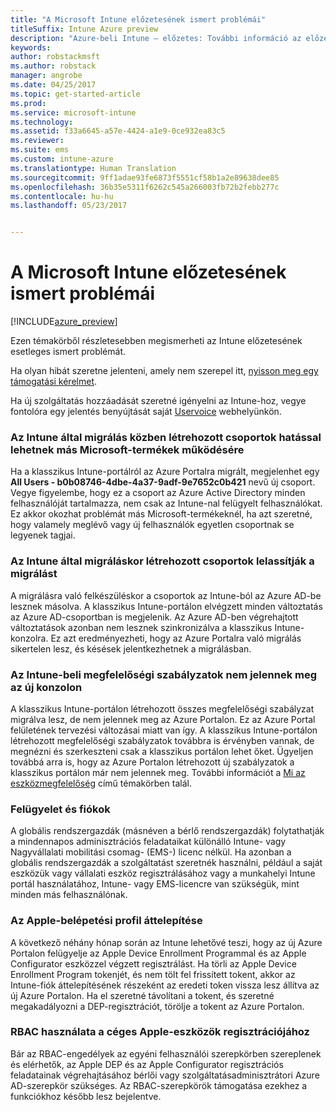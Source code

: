 ```yaml
---
title: "A Microsoft Intune előzetesének ismert problémái"
titleSuffix: Intune Azure preview
description: "Azure-beli Intune – előzetes: További információ az előzetes ismert problémáiról"
keywords: 
author: robstackmsft
ms.author: robstack
manager: angrobe
ms.date: 04/25/2017
ms.topic: get-started-article
ms.prod: 
ms.service: microsoft-intune
ms.technology: 
ms.assetid: f33a6645-a57e-4424-a1e9-0ce932ea83c5
ms.reviewer: 
ms.suite: ems
ms.custom: intune-azure
ms.translationtype: Human Translation
ms.sourcegitcommit: 9ff1adae93fe6873f5551cf58b1a2e89638dee85
ms.openlocfilehash: 36b35e5311f6262c545a266003fb72b2febb277c
ms.contentlocale: hu-hu
ms.lasthandoff: 05/23/2017


---
```


# <a name="known-issues-in-the-microsoft-intune-preview"></a>A Microsoft Intune előzetesének ismert problémái


[!INCLUDE[azure_preview](./includes/azure_preview.md)]


Ezen témakörből részletesebben megismerheti az Intune előzetesének esetleges ismert problémát.

Ha olyan hibát szeretne jelenteni, amely nem szerepel itt, [nyisson meg egy támogatási kérelmet](https://docs.microsoft.com/intune-classic/troubleshoot/get-support).

Ha új szolgáltatás hozzáadását szeretné igényelni az Intune-hoz, vegye fontolóra egy jelentés benyújtását saját [Uservoice](https://microsoftintune.uservoice.com/forums/291681-ideas/category/189016-azure-admin-console) webhelyünkön.

### <a name="groups-created-by-intune-during-migration-might-affect-functionality-of-other-microsoft-products"></a>Az Intune által migrálás közben létrehozott csoportok hatással lehetnek más Microsoft-termékek működésére

Ha a klasszikus Intune-portálról az Azure Portalra migrált, megjelenhet egy **All Users - b0b08746-4dbe-4a37-9adf-9e7652c0b421** nevű új csoport. Vegye figyelembe, hogy ez a csoport az Azure Active Directory minden felhasználóját tartalmazza, nem csak az Intune-nal felügyelt felhasználókat. Ez akkor okozhat problémát más Microsoft-termékeknél, ha azt szeretné, hogy valamely meglévő vagy új felhasználók egyetlen csoportnak se legyenek tagjai.

### <a name="altering-groups-created-by-intune-during-migration-will-delay-migration"></a>Az Intune által migráláskor létrehozott csoportok lelassítják a migrálást

A migrálásra való felkészüléskor a csoportok az Intune-ból az Azure AD-be lesznek másolva. A klasszikus Intune-portálon elvégzett minden változtatás az Azure AD-csoportban is megjelenik. Az Azure AD-ben végrehajtott változtatások azonban nem lesznek szinkronizálva a klasszikus Intune-konzolra. Ez azt eredményezheti, hogy az Azure Portalra való migrálás sikertelen lesz, és késések jelentkezhetnek a migrálásban.

### <a name="compliance-policies-from-intune-will-not-show-up-in-new-console"></a>Az Intune-beli megfelelőségi szabályzatok nem jelennek meg az új konzolon

A klasszikus Intune-portálon létrehozott összes megfelelőségi szabályzat migrálva lesz, de nem jelennek meg az Azure Portalon. Ez az Azure Portal felületének tervezési változásai miatt van így. A klasszikus Intune-portálon létrehozott megfelelőségi szabályzatok továbbra is érvényben vannak, de megnézni és szerkeszteni csak a klasszikus portálon lehet őket.
Ügyeljen továbbá arra is, hogy az Azure Portalon létrehozott új szabályzatok a klasszikus portálon már nem jelennek meg.
További információt a [Mi az eszközmegfelelőség](device-compliance.md) című témakörben talál.




### <a name="administration-and-accounts"></a>Felügyelet és fiókok

A globális rendszergazdák (másnéven a bérlő rendszergazdák) folytathatják a mindennapos adminisztrációs feladataikat különálló Intune- vagy Nagyvállalati mobilitási csomag- (EMS-) licenc nélkül. Ha azonban a globális rendszergazdák a szolgáltatást szeretnék használni, például a saját eszközük vagy vállalati eszköz regisztrálásához vagy a munkahelyi Intune portál használatához, Intune- vagy EMS-licencre van szükségük, mint minden más felhasználónak.

### <a name="apple-enrollment-profile-migration"></a>Az Apple-belépetési profil áttelepítése
A következő néhány hónap során az Intune lehetővé teszi, hogy az új Azure Portalon felügyelje az Apple Device Enrollment Programmal és az Apple Configurator eszközzel végzett regisztrálást. Ha törli az Apple Device Enrollment Program tokenjét, és nem tölt fel frissített tokent, akkor az Intune-fiók áttelepítésének részeként az eredeti token vissza lesz állítva az új Azure Portalon. Ha el szeretné távolítani a tokent, és szeretné megakadályozni a DEP-regisztrációt, törölje a tokent az Azure Portalon. 

### <a name="rbac-for-apple-corporate-owned-device-enrollment"></a>RBAC használata a céges Apple-eszközök regisztrációjához
Bár az RBAC-engedélyek az egyéni felhasználói szerepkörben szereplenek és elérhetők, az Apple DEP és az Apple Configurator regisztrációs feladatainak végrehajtásához bérlői vagy szolgáltatásadminisztrátori Azure AD-szerepkör szükséges. Az RBAC-szerepkörök támogatása ezekhez a funkciókhoz később lesz bejelentve.

